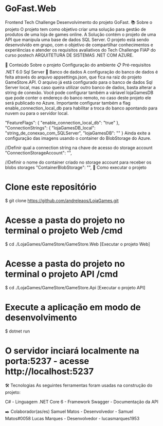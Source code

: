 # GoFast.Web
Frontend 
Tech Challenge
Desenvolvimento do projeto GoFast.
📚 Sobre o projeto
O projeto tem como objetivo criar uma solução para gestão de produtos de uma loja de games online. A Solução contém o projeto de uma API que manipula uma base de dados SQL Server. O projeto está sendo desenvolvido em grupo, com o objetivo de compartilhar conhecimentos e experiências e atender os requisitos avaliativos do Tech Challenge FIAP do curso postech ARQUITETURA DE SISTEMAS .NET COM AZURE.

📝 Conteúdo
Sobre o projeto
Configuração do ambiente
📋 Pré-requisitos
.NET 6.0
Sql Server
🎲 Banco de dados
A configuração do banco de dados é feita através do arquivo appsettings.json, que fica na raiz do projeto GameStore.API. O arquivo já está configurado para o banco de dados Sql Server local, mas caso queira utilizar outro banco de dados, basta alterar a string de conexão. Você pode configurar também a váriavel lojaGamesDB que pode conter o endereço do banco remoto, no caso deste projeto ele será publicado no Azure. Importante configurar também a flag enable_connection_local_db para habilitar a troca do banco apontando para nuvem ou para o servidor local.

"FeatureFlags": {
    "enable_connection_local_db":  "true"
  },
  "ConnectionStrings": {
    "lojaGamesDB_local": "string_de_conexao_com_SQLServer",
    "lojaGamesDB": ""
  }
Ainda exite a configuração das imagens usando o container do BlobStorage do Azure.

  //Definir qual a connection string na chave de acesso do storage account
  "ConnectionStorageAccount": "",

  //Definir o nome do container criado no storage account para receber os blobs storages
  "ContainerBlobStorage": "",
🚀 Como executar o projeto
# Clone este repositório
$ git clone https://github.com/andreleaos/LojaGames.git

# Acesse a pasta do projeto no terminal o projeto Web /cmd
$ cd ./LojaGames/GameStore/GameStore.Web [Executar o projeto Web]

# Acesse a pasta do projeto no terminal o projeto API /cmd
$ cd ./LojaGames/GameStore/GameStore.Api [Executar o projeto API]

# Execute a aplicação em modo de desenvolvimento
$ dotnet run

# O servidor inciará localmente na porta:5237 - acesse http://localhost:5237
🛠 Tecnologias
As seguintes ferramentas foram usadas na construção do projeto:

C# - Linguagem
.NET Core 6 - Framework
Swagger - Documentação da API

✒️ Colaborador(as/es)
Samuel Matos - Desenvolvedor - Samuel Matos#0058
Lucas Marques - Desenvolvedor - lucasmarques1953
